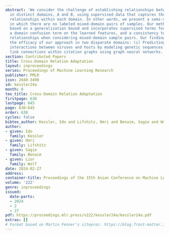 ```yaml
---
abstract: 'We consider the challenge of establishing relationships between samples
  in distinct domains, A and B, using supervised data that captures the intrinsic
  relationships within each domain. In other words, we present a semi-supervised setting
  in which there are no labeled mixed-domain pairs of samples. Our method is derived
  based on a generalization bound and incorporates supervised terms for each domain,
  a domain confusion term on the learned features, and a consistency term for domain-specific
  relationships when considering mixed-domain sample pairs. Our findings showcase
  the efficacy of our approach in two disparate domains: (i) Predicting protein-protein
  interactions between viruses and hosts by modeling genetic sequences. (ii) Forecasting
  link connections within citation graphs using graph neural networks.'
section: Contributed Papers
title: Cross-Domain Relation Adaptation
layout: inproceedings
series: Proceedings of Machine Learning Research
publisher: PMLR
issn: 2640-3498
id: kessler24a
month: 0
tex_title: Cross-Domain Relation Adaptation
firstpage: 630
lastpage: 645
page: 630-645
order: 630
cycles: false
bibtex_author: Kessler, Ido and Lifshitz, Omri and Benaim, Sagie and Wolf, Lior
author:
- given: Ido
  family: Kessler
- given: Omri
  family: Lifshitz
- given: Sagie
  family: Benaim
- given: Lior
  family: Wolf
date: 2024-02-27
address:
container-title: Proceedings of the 15th Asian Conference on Machine Learning
volume: '222'
genre: inproceedings
issued:
  date-parts:
  - 2024
  - 2
  - 27
pdf: https://proceedings.mlr.press/v222/kessler24a/kessler24a.pdf
extras: []
# Format based on Martin Fenner's citeproc: https://blog.front-matter.io/posts/citeproc-yaml-for-bibliographies/
---
```

